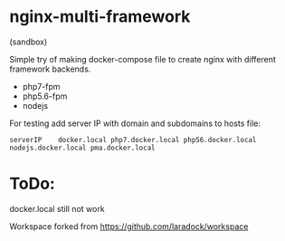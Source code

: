 # nginx-multi-framework
(sandbox)

Simple try of making docker-compose file to create nginx with different framework backends.

- php7-fpm
- php5.6-fpm
- nodejs

For testing add server IP with domain and subdomains to hosts file:

    serverIP    docker.local php7.docker.local php56.docker.local nodejs.docker.local pma.docker.local

# ToDo:
docker.local still not work

Workspace forked from https://github.com/laradock/workspace
